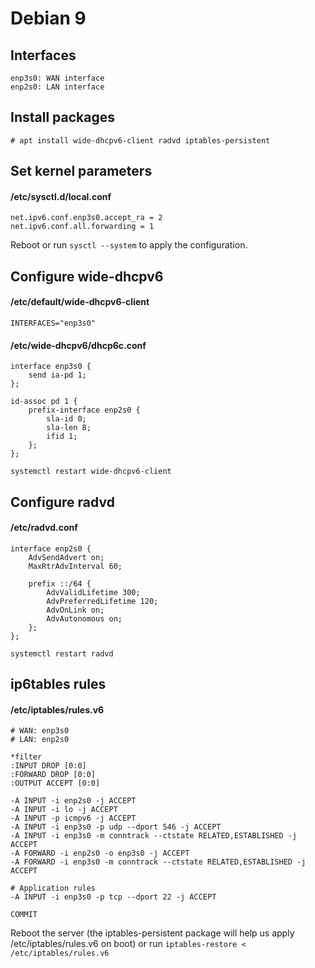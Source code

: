 # Debian 9

## Interfaces
```
enp3s0: WAN interface
enp2s0: LAN interface
```

## Install packages
`# apt install wide-dhcpv6-client radvd iptables-persistent`

## Set kernel parameters

#### /etc/sysctl.d/local.conf

```
net.ipv6.conf.enp3s0.accept_ra = 2
net.ipv6.conf.all.forwarding = 1
```

Reboot or run `sysctl --system` to apply the configuration.


## Configure wide-dhcpv6

#### /etc/default/wide-dhcpv6-client

```
INTERFACES="enp3s0"
```

#### /etc/wide-dhcpv6/dhcp6c.conf

```
interface enp3s0 {
    send ia-pd 1;
};

id-assoc pd 1 {
    prefix-interface enp2s0 {
        sla-id 0;
        sla-len 8;
        ifid 1;
    };
};
```

`systemctl restart wide-dhcpv6-client`


## Configure radvd

#### /etc/radvd.conf

```
interface enp2s0 {
    AdvSendAdvert on;
    MaxRtrAdvInterval 60;

    prefix ::/64 {
        AdvValidLifetime 300;
        AdvPreferredLifetime 120;
        AdvOnLink on;
        AdvAutonomous on;
    };
};
```

`systemctl restart radvd`


## ip6tables rules

#### /etc/iptables/rules.v6

```
# WAN: enp3s0
# LAN: enp2s0

*filter
:INPUT DROP [0:0]
:FORWARD DROP [0:0]
:OUTPUT ACCEPT [0:0]

-A INPUT -i enp2s0 -j ACCEPT
-A INPUT -i lo -j ACCEPT
-A INPUT -p icmpv6 -j ACCEPT
-A INPUT -i enp3s0 -p udp --dport 546 -j ACCEPT
-A INPUT -i enp3s0 -m conntrack --ctstate RELATED,ESTABLISHED -j ACCEPT
-A FORWARD -i enp2s0 -o enp3s0 -j ACCEPT
-A FORWARD -i enp3s0 -m conntrack --ctstate RELATED,ESTABLISHED -j ACCEPT

# Application rules
-A INPUT -i enp3s0 -p tcp --dport 22 -j ACCEPT

COMMIT
```

Reboot the server (the iptables-persistent package will help us apply /etc/iptables/rules.v6 on boot) or run `iptables-restore < /etc/iptables/rules.v6`
